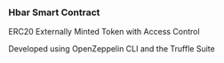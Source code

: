### Hbar Smart Contract

ERC20 Externally Minted Token with Access Control

Developed using OpenZeppelin CLI and the Truffle Suite
